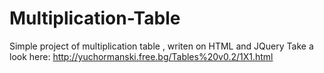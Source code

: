 # Multiplication-Table
Simple project of multiplication table , writen on HTML and JQuery
Take a look here: http://yuchormanski.free.bg/Tables%20v0.2/1X1.html
